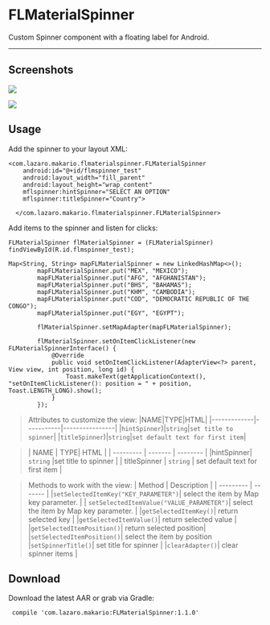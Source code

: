 FLMaterialSpinner
===================
Custom Spinner component with a floating label for Android.

----------

Screenshots
-------------
![](https://github.com/LazaroMakarioFelipe/FLMaterialSpinner/blob/master/screenshot/device-2017-08-22-140954.png?raw=true)

![](https://github.com/LazaroMakarioFelipe/FLMaterialSpinner/blob/master/screenshot/device-2017-10-02-171626.png?raw=true)

Usage
-------------

Add the spinner to your layout XML:

```
<com.lazaro.makario.flmaterialspinner.FLMaterialSpinner
    android:id="@+id/flmspinner_test"
    android:layout_width="fill_parent"
    android:layout_height="wrap_content"
    mflspinner:hintSpinner="SELECT AN OPTION"
    mflspinner:titleSpinner="Country">

  </com.lazaro.makario.flmaterialspinner.FLMaterialSpinner>
```

Add items to the spinner and listen for clicks:

```
FLMaterialSpinner flMaterialSpinner = (FLMaterialSpinner) findViewById(R.id.flmspinner_test);

Map<String, String> mapFLMaterialSpinner = new LinkedHashMap<>();
        mapFLMaterialSpinner.put("MEX", "MEXICO");
        mapFLMaterialSpinner.put("AFG", "AFGHANISTAN");
        mapFLMaterialSpinner.put("BHS", "BAHAMAS");
        mapFLMaterialSpinner.put("KHM", "CAMBODIA");
        mapFLMaterialSpinner.put("COD", "DEMOCRATIC REPUBLIC OF THE CONGO");
        mapFLMaterialSpinner.put("EGY", "EGYPT");

        flMaterialSpinner.setMapAdapter(mapFLMaterialSpinner);
        
        flMaterialSpinner.setOnItemClickListener(new FLMaterialSpinnerInterface() {
            @Override
            public void setOnItemClickListener(AdapterView<?> parent, View view, int position, long id) {
                Toast.makeText(getApplicationContext(), "setOnItemClickListener(): position = " + position, Toast.LENGTH_LONG).show();
            }
        });
```


> Attributes to customize the view:
|NAME|TYPE|HTML|
|-------------|-----------|----------------|
|`hintSpinner`)|`string`|`set title to spinner`|
|`titleSpinner`)|`string`|`set default text for first item`|


> |  NAME  | TYPE| HTML |
 | --------- | ------- | -------- |
|hintSpinner| `string` |set title to spinner |
| titleSpinner | `string` | set default text for first item |

> Methods to work with the view:
> |  Method | Description | 
 | --------- | ------- | 
|`setSelectedItemKey("KEY_PARAMETER")`| select the item by Map key parameter. | 
| `setSelectedItemValue("VALUE_PARAMETER")`| select the item by Map key parameter. |
|`getSelectedItemKey()`| return selected key |
|`getSelectedItemValue()`| return selected value |
|`getSelectedItemPosition()`| return selected position|
|`setSelectedItemPosition()`| select the item by position 
|`setSpinnerTitle()`| set title for spinner |
|`clearAdapter()`| clear spinner items  |


Download
-------------

Download the latest AAR or grab via Gradle:

```
 compile 'com.lazaro.makario:FLMaterialSpinner:1.1.0'
```

